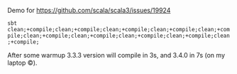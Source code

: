 Demo for https://github.com/scala/scala3/issues/19924


`sbt clean;+compile;clean;+compile;clean;+compile;clean;+compile;clean;+compile;clean;+compile;clean;+compile;clean;+compile;clean;+compile;clean;+compile;`

After some warmup 3.3.3 version will compile in 3s, and 3.4.0 in 7s (on my laptop ©).